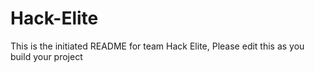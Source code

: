 # Hack-Elite
This is the initiated README for team Hack Elite, Please edit this as you build your project
